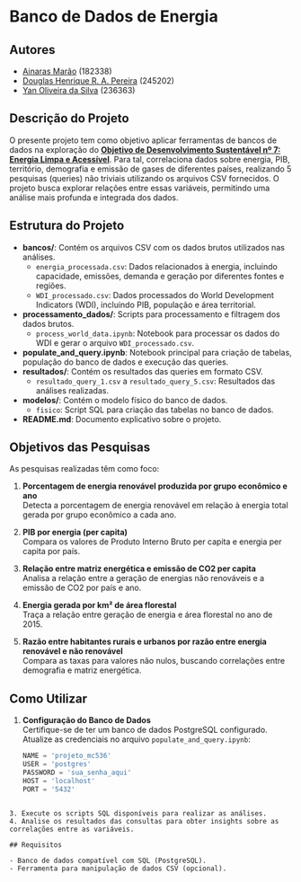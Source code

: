 # Banco de Dados de Energia

## Autores
- [Ainaras Marão](https://github.com/MaraoLT)  (182338)
- [Douglas Henrique R. A. Pereira](https://github.com/Dourialp)  (245202)
- [Yan Oliveira da Silva](https://github.com/Cl4nyz)  (236363)

## Descrição do Projeto

O presente projeto tem como objetivo aplicar ferramentas de bancos de dados na exploração do [**Objetivo de Desenvolvimento Sustentável nº 7: Energia Limpa e Acessível**](https://brasil.un.org/pt-br/sdgs/7). Para tal, correlaciona dados sobre energia, PIB, território, demografia e emissão de gases de diferentes países, realizando 5 pesquisas (queries) não triviais utilizando os arquivos CSV fornecidos. O projeto busca explorar relações entre essas variáveis, permitindo uma análise mais profunda e integrada dos dados.

## Estrutura do Projeto

- **bancos/**: Contém os arquivos CSV com os dados brutos utilizados nas análises.
  - `energia_processada.csv`: Dados relacionados à energia, incluindo capacidade, emissões, demanda e geração por diferentes fontes e regiões.
  - `WDI_processado.csv`: Dados processados do World Development Indicators (WDI), incluindo PIB, população e área territorial.
- **processamento_dados/**: Scripts para processamento e filtragem dos dados brutos.
  - `process_world_data.ipynb`: Notebook para processar os dados do WDI e gerar o arquivo `WDI_processado.csv`.
- **populate_and_query.ipynb**: Notebook principal para criação de tabelas, população do banco de dados e execução das queries.
- **resultados/**: Contém os resultados das queries em formato CSV.
  - `resultado_query_1.csv` a `resultado_query_5.csv`: Resultados das análises realizadas.
- **modelos/**: Contém o modelo físico do banco de dados.
  - `fisico`: Script SQL para criação das tabelas no banco de dados.
- **README.md**: Documento explicativo sobre o projeto.

## Objetivos das Pesquisas

As pesquisas realizadas têm como foco:

1. **Porcentagem de energia renovável produzida por grupo econômico e ano**  
   Detecta a porcentagem de energia renovável em relação à energia total gerada por grupo econômico a cada ano.

2. **PIB por energia (per capita)**  
   Compara os valores de Produto Interno Bruto per capita e energia per capita por país.

3. **Relação entre matriz energética e emissão de CO2 per capita**  
   Analisa a relação entre a geração de energias não renováveis e a emissão de CO2 por país e ano.

4. **Energia gerada por km² de área florestal**  
   Traça a relação entre geração de energia e área florestal no ano de 2015.

5. **Razão entre habitantes rurais e urbanos por razão entre energia renovável e não renovável**  
   Compara as taxas para valores não nulos, buscando correlações entre demografia e matriz energética.

## Como Utilizar

1. **Configuração do Banco de Dados**  
   Certifique-se de ter um banco de dados PostgreSQL configurado. Atualize as credenciais no arquivo `populate_and_query.ipynb`:
   ```python
   NAME = 'projeto_mc536'
   USER = 'postgres'
   PASSWORD = 'sua_senha_aqui'
   HOST = 'localhost'
   PORT = '5432'
```

3. Execute os scripts SQL disponíveis para realizar as análises.
4. Analise os resultados das consultas para obter insights sobre as correlações entre as variáveis.

## Requisitos

- Banco de dados compatível com SQL (PostgreSQL).
- Ferramenta para manipulação de dados CSV (opcional).

